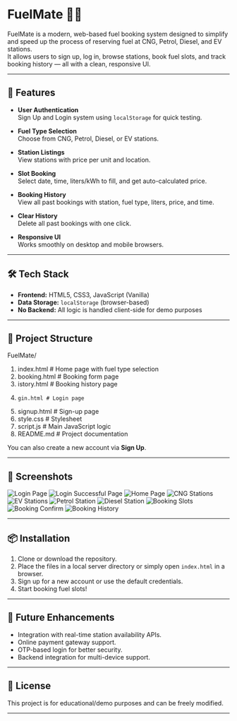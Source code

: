# FuelMate 🚗⛽

FuelMate is a modern, web-based fuel booking system designed to simplify and speed up the process of reserving fuel at CNG, Petrol, Diesel, and EV stations.  
It allows users to sign up, log in, browse stations, book fuel slots, and track booking history — all with a clean, responsive UI.

---

## 🚀 Features

- **User Authentication**  
  Sign Up and Login system using `localStorage` for quick testing.
  
- **Fuel Type Selection**  
  Choose from CNG, Petrol, Diesel, or EV stations.
  
- **Station Listings**  
  View stations with price per unit and location.
  
- **Slot Booking**  
  Select date, time, liters/kWh to fill, and get auto-calculated price.
  
- **Booking History**  
  View all past bookings with station, fuel type, liters, price, and time.
  
- **Clear History**  
  Delete all past bookings with one click.
  
- **Responsive UI**  
  Works smoothly on desktop and mobile browsers.

---

## 🛠️ Tech Stack

- **Frontend:** HTML5, CSS3, JavaScript (Vanilla)
- **Data Storage:** `localStorage` (browser-based)
- **No Backend:** All logic is handled client-side for demo purposes

---

## 📂 Project Structure
FuelMate/
1. index.html # Home page with fuel type selection
2.  booking.html # Booking form page
3.   istory.html # Booking history page
4.     gin.html # Login page
5. signup.html # Sign-up page
6. style.css # Stylesheet
7. script.js # Main JavaScript logic
8. README.md # Project documentation

You can also create a new account via **Sign Up**.

---

## 📸 Screenshots

![Login Page](Login_Page_Output_1.png)
![Login Successful Page](Login_Successfull_Output_2.png)
![Home Page](Home_Page_Output_3.png)
![CNG Stations ](CNG_Station_Output_4.png)
![EV Stations](EV_Station_Output_5.png)
![Petrol Station](Petrol_Station_Output_6.png)
![Diesel Station](Diesel_Station_Output_7.png)
![Booking Slots](Booking_slot_Output_8.png)
![Booking Confirm](Booking_Confirm_Output_9.png)
![Booking History](Booking_History_Output_10.png)

---

## 📦 Installation

1. Clone or download the repository.
2. Place the files in a local server directory or simply open `index.html` in a browser.
3. Sign up for a new account or use the default credentials.
4. Start booking fuel slots!

---

## 📌 Future Enhancements

- Integration with real-time station availability APIs.
- Online payment gateway support.
- OTP-based login for better security.
- Backend integration for multi-device support.

---

## 📄 License

This project is for educational/demo purposes and can be freely modified.

---

